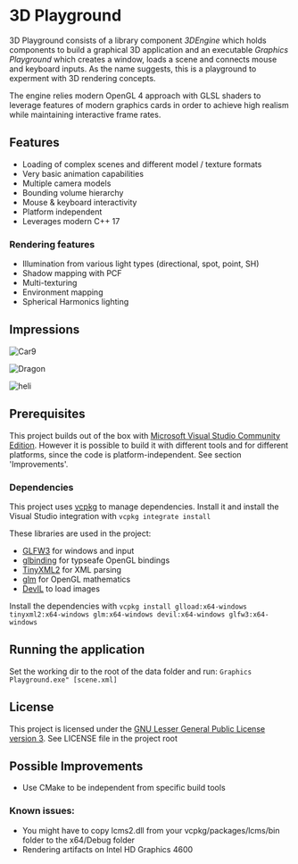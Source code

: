 # 3D Playground

3D Playground consists of a library component *3DEngine* which holds components to build a graphical 3D application and an executable *Graphics Playground* which creates a window, loads a scene and connects mouse and keyboard inputs. As the name suggests, this is a playground to experment with 3D rendering concepts.

The engine relies modern OpenGL 4 approach with GLSL shaders to leverage features of modern graphics cards in order to achieve high realism while maintaining interactive frame rates.

## Features

* Loading of complex scenes and different model / texture formats
* Very basic animation capabilities
* Multiple camera models
* Bounding volume hierarchy
* Mouse & keyboard interactivity
* Platform independent
* Leverages modern C++ 17 

### Rendering features
* Illumination from various light types (directional, spot, point, SH)
* Shadow mapping with PCF
* Multi-texturing
* Environment mapping
* Spherical Harmonics lighting

## Impressions

![Car9](https://user-images.githubusercontent.com/54601848/63808614-aa9c0980-c920-11e9-9471-32a5d2644bf6.png)

![Dragon](https://user-images.githubusercontent.com/54601848/63808650-bd164300-c920-11e9-8a4b-53430ff71c24.png)

![heli](https://user-images.githubusercontent.com/54601848/63808756-f5b61c80-c920-11e9-8495-e8752f49c64a.png)

## Prerequisites

This project builds out of the box with [Microsoft Visual Studio Community Edition](https://visualstudio.microsoft.com). However it is possible to build it with different tools and for different platforms, since the code is platform-independent. See section 'Improvements'.

### Dependencies 

This project uses [vcpkg](https://github.com/Microsoft/vcpkg) to manage dependencies. Install it and install the Visual Studio integration with 
```vcpkg integrate install```

These libraries are used in the project:
* [GLFW3](https://www.glfw.org) for windows and input
* [glbinding](https://glbinding.org) for typseafe OpenGL bindings
* [TinyXML2](https://github.com/leethomason/tinyxml2) for XML parsing
* [glm](https://glm.g-truc.net) for OpenGL mathematics
* [DevIL](https://github.com/DentonW/DevIL) to load images

Install the dependencies with 
```vcpkg install glload:x64-windows tinyxml2:x64-windows glm:x64-windows devil:x64-windows glfw3:x64-windows```


## Running the application

Set the working dir to the root of the data folder and run:
```Graphics Playground.exe" [scene.xml]```

## License
This project is licensed under the [GNU Lesser General Public License version 3](https://opensource.org/licenses/LGPL-3.0). See LICENSE file in the project root

## Possible Improvements

* Use CMake to be independent from specific build tools
### Known issues:
* You might have to copy lcms2.dll from your vcpkg/packages/lcms/bin folder to the x64/Debug folder
* Rendering artifacts on Intel HD Graphics 4600